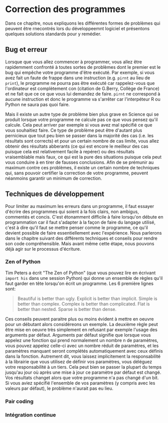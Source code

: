 # Correction des programmes

Dans ce chapitre, nous expliquons les différentes formes de problèmes qui
peuvent être rnecontrés lors du développeemnt logiciel et présentons quelques
solutions standards pour y remédier.


## Bug et erreur

Lorsque que vous allez commencer à programmer, vous allez être rapidemment
confronté à toutes sortes de problèmes dont le premier est le bug qui empêche
votre programme d'être exécuté. Par exemple, si vous avez fait un faute de
frappe dans une instruction (e.g. `pirnt` au lieu de `print`), le programme ne
pourra pas être exécuté car rappelez-vous que l'ordinateur est complètement con
(citation de G.Berry, Collège de France) et ne fait que ce ce que vous lui
demandez de faire. `pirnt` ne correspond à aucune instruction et donc le
programme va s'arrêter car l'interpéteur R ou Python ne saura pas quoi faire.

Mais il existe un autre type de problème bien plus grave en Science qui se
produit lorsque votre programme ne calcule pas ce que vous pensez qu'il
calcule. Cela peut arriver par exemple si vous avez mal spécifié ce que vous
souhaitiez faire. Ce type de problème peut être d'autant plus pernicieux que
tout peu bien se passer dans la majorité des cas (i.e. les résultats sont
corrects) et pour un certain nombre de cas limite, vous allez obtenir des
résultats abberants (ce qui est encore le meilleur des cas puisque cela est
relativement facile à repérer) ou des résultats vraisemblable mais faux, ce qui
est la pure des situations puisque cela peut vous conduire à en tirer de
fausses conclusions. Afin de se prémunir au maximum contre ces problèmes, il
existe un certain nombre de techniques qui, sans pouvoir certifier la correction
de votre programme, peuvent néanmoins garantir un minimum de correction.


## Techniques de développement

Pour limiter au maximum les erreurs dans un programme, il faut essayer d'écrire
des programmes qui soient à la fois clairs, non ambigus, commentés et
concis. C'est étonamment difficile à faire lorsqu'on débute en programmation
car il faut s'adapter à la façon de faire du langage utilisé, c'est à dire
qu'il faut se mettre penser comme le programme, ce qu'il devient possible de
faire essentiellement avec l'expérience. Nous parlerons dans le chapitre
suivant des différents techniques et conseils pour rendre son code
compréhensible. Mais avant même cette étape, nous pouvons déjà agir sur le
processus d'écriture.

### Zen of Python

Tim Peters a écrit "The Zen of Python" (que vous pouvez lire en écrivant
`import his` dans une session Python) qui donne un ensemble de règles qu'il
faut garder en tête lorsqu'on écrit un programme. Les 6 première lignes sont:

> Beautiful is better than ugly.
> Explicit is better than implicit.
> Simple is better than complex.
> Complex is better than complicated.
> Flat is better than nested.
> Sparse is better than dense.

Ces conseils peuvent paraitre plus ou moins évident à mettre en oeuvre pour un
débutant alors considéreons un exemple. La deuxième règle peut être mise en
oeuvre très simplement en refusant par exemple l'usage des arguments par
défaut. Arguments par défaut signifie que lorsque vous appelez une fonction qui
prend normalement un nombre n de paramètres, vous pouvez appelez celle-ci avec
un nombre réduit de paramètres, et les paramètres manquant seront complétés
automatiquement avec ceux définis dans la fonction. Autrement dit, vous laissez
implicitement la responsabilité à la librairie que vous utilisez de définir vos
paramètres, vous déléguez votre responsabilité à un tiers. Cela peut bien se
passer la plupart du temps jusqu'au jour où après une mise à jour ce paramètre
par défaut est changé. Vos résultats changet alors que votre programme n'a pas
changé d'un bit. Si vous aviez spécifié l'ensemble de vos paramètres (y compris
avec les valeurs par défaut), le problème n'aurait pas eu lieu.
 

### Pair coding


### Intégration continue
